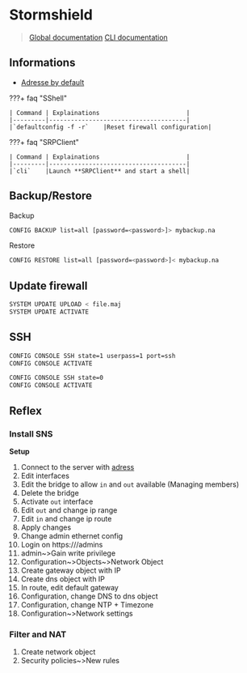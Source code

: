 # Stormshield

> [Global documentation](https://documentation.stormshield.eu/HOME/Content/Website_Topics/Root-HomePage-FR.htm)
> [CLI documentation](https://documentation.stormshield.eu/SNS/v4/fr/Content/PDF/SNS-TechnicalNotes/sns-fr-configuration_de_base_cli_note_technique.pdf)

## Informations

- [Adresse by default](https://10.0.0.254/admin)

???+ faq "SShell"

    | Command | Explainations                        |
    |---------|--------------------------------------|
    |`defaultconfig -f -r`    |Reset firewall configuration|

???+ faq "SRPClient"

    | Command | Explainations                        |
    |---------|--------------------------------------|
    |`cli`    |Launch **SRPClient** and start a shell|

## Backup/Restore

Backup

```bash
CONFIG BACKUP list=all [password=<password>]> mybackup.na
```

Restore

```bash
CONFIG RESTORE list=all [password=<password>]< mybackup.na
```

## Update firewall

```bash
SYSTEM UPDATE UPLOAD < file.maj
SYSTEM UPDATE ACTIVATE
```

## SSH

```bash
CONFIG CONSOLE SSH state=1 userpass=1 port=ssh
CONFIG CONSOLE ACTIVATE

CONFIG CONSOLE SSH state=0
CONFIG CONSOLE ACTIVATE
```

## Reflex

### Install SNS

**Setup**
1. Connect to the server with [adress](https://10.0.0.254/admin)
2. Edit interfaces
3. Edit the bridge to allow `in` and `out` available (Managing members)
4. Delete the bridge
5. Activate `out` interface
6. Edit `out` and change ip range
7. Edit `in` and change ip route
8. Apply changes
9. Change admin ethernet config
10. Login on https://<newIp>/admins
11. admin~>Gain write privilege
12. Configuration~>Objects~>Network Object
13. Create gateway object with IP
14. Create dns object with IP
15. In route, edit default gateway
16. Configuration, change DNS to dns object
17. Configuration, change NTP + Timezone
18. Configuration~>Network settings

### Filter and NAT

1. Create network object
2. Security policies~>New rules
